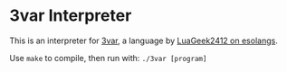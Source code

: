 3var Interpreter
================

This is an interpreter for [3var](http://esolangs.org/wiki/3var), a language by [LuaGeek2412 on esolangs](http://esolangs.org/wiki/User:LuaGeek2412).

Use `make` to compile, then run with: `./3var [program]`
